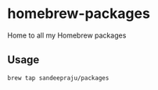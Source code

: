 # homebrew-packages

Home to all my Homebrew packages

## Usage

```
brew tap sandeepraju/packages
```
